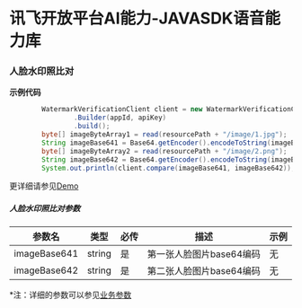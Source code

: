 # 讯飞开放平台AI能力-JAVASDK语音能力库

### 人脸水印照比对

**示例代码**
```java
        WatermarkVerificationClient client = new WatermarkVerificationClient
                .Builder(appId, apiKey)
                .build();
        byte[] imageByteArray1 = read(resourcePath + "/image/1.jpg");
        String imageBase641 = Base64.getEncoder().encodeToString(imageByteArray1);
        byte[] imageByteArray2 = read(resourcePath + "/image/2.png");
        String imageBase642 = Base64.getEncoder().encodeToString(imageByteArray2);
        System.out.println(client.compare(imageBase641, imageBase642));
```

更详细请参见[Demo](https://github.com/iFLYTEK-OP/websdk-java-demo/blob/main/src/main/java/cn/xfyun/demo/face/WatermarkVerificationClientApp.java)

##### 人脸水印照比对参数
|参数名|类型|必传|描述|示例|
|---|---|---|---|---|
|imageBase641|string|是|第一张人脸图片base64编码|无|
|imageBase642|string|是|第二张人脸图片base64编码|无|

 *注：详细的参数可以参见[业务参数](https://www.xfyun.cn/doc/face/faceWaterPhotoComparisonRecg/API.html)
